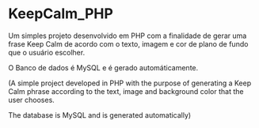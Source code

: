# KeepCalm_PHP

Um simples projeto desenvolvido em PHP com a finalidade de gerar uma frase Keep Calm de acordo com o texto, imagem e cor de plano de fundo que o usuário escolher.

O Banco de dados é MySQL e é gerado automáticamente.

(A simple project developed in PHP with the purpose of generating a Keep Calm phrase according to the text, image and background color that the user chooses.

The database is MySQL and is generated automatically)
